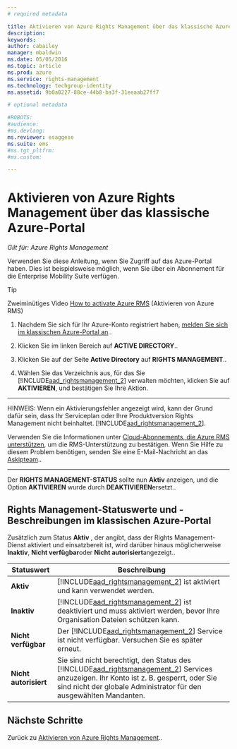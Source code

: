 ```yaml
---
# required metadata

title: Aktivieren von Azure Rights Management über das klassische Azure-Portal | Azure RMS
description:
keywords:
author: cabailey
manager: mbaldwin
ms.date: 05/05/2016
ms.topic: article
ms.prod: azure
ms.service: rights-management
ms.technology: techgroup-identity
ms.assetid: 9b0a0227-88ce-44b8-ba3f-31eeaab27ff7

# optional metadata

#ROBOTS:
#audience:
#ms.devlang:
ms.reviewer: esaggese
ms.suite: ems
#ms.tgt_pltfrm:
#ms.custom:

---
```


# Aktivieren von Azure Rights Management über das klassische Azure-Portal

*Gilt für: Azure Rights Management*


Verwenden Sie diese Anleitung, wenn Sie Zugriff auf das Azure-Portal haben. Dies ist beispielsweise möglich, wenn Sie über ein Abonnement für die Enterprise Mobility Suite verfügen.

> [!TIP]
> Zweiminütiges Video [How to activate Azure RMS](https://channel9.msdn.com/series/pit-stop-enterprise-mobility-suite/activate-azure-rms) (Aktivieren von Azure RMS)

1.  Nachdem Sie sich für Ihr Azure-Konto registriert haben, [melden Sie sich im klassischen Azure-Portal an](http://go.microsoft.com/fwlink/p/?LinkID=275081)..

2.  Klicken Sie im linken Bereich auf **ACTIVE DIRECTORY**..

3.  Klicken Sie auf der Seite **Active Directory** auf **RIGHTS MANAGEMENT**..

4.  Wählen Sie das Verzeichnis aus, für das Sie [!INCLUDE[aad_rightsmanagement_2](../includes/aad_rightsmanagement_2_md.md)] verwalten möchten, klicken Sie auf **AKTIVIEREN**, und bestätigen Sie Ihre Aktion.

---

   HINWEIS: Wenn ein Aktivierungsfehler angezeigt wird, kann der Grund dafür sein, dass Ihr Serviceplan oder Ihre Produktversion Rights Management nicht beinhaltet. [!INCLUDE[aad_rightsmanagement_2](../includes/aad_rightsmanagement_2_md.md)].

   Verwenden Sie die Informationen unter [Cloud-Abonnements, die Azure RMS unterstützen](../get-started/requirements-subscriptions.md), um die RMS-Unterstützung zu bestätigen. Wenn Sie Hilfe zu diesem Problem benötigen, senden Sie eine E-Mail-Nachricht an das [Askipteam](mailto:askipteam?subject=I%20cannot%20activate%20RMS)..

---


Der **RIGHTS MANAGEMENT-STATUS** sollte nun **Aktiv** anzeigen, und die Option **AKTIVIEREN** wurde durch **DEAKTIVIEREN**ersetzt..

## Rights Management-Statuswerte und -Beschreibungen im klassischen Azure-Portal
Zusätzlich zum Status **Aktiv** , der angibt, dass der Rights Management-Dienst aktiviert und einsatzbereit ist, wird darüber hinaus möglicherweise **Inaktiv**, **Nicht verfügbar**oder **Nicht autorisiert**angezeigt..

|Statuswert|Beschreibung|
|----------------|---------------|
|**Aktiv**|[!INCLUDE[aad_rightsmanagement_2](../includes/aad_rightsmanagement_2_md.md)] ist aktiviert und kann verwendet werden.|
|**Inaktiv**|[!INCLUDE[aad_rightsmanagement_2](../includes/aad_rightsmanagement_2_md.md)] ist deaktiviert und muss aktiviert werden, bevor Ihre Organisation Dateien schützen kann.|
|**Nicht verfügbar**|Der [!INCLUDE[aad_rightsmanagement_2](../includes/aad_rightsmanagement_2_md.md)] Service ist nicht verfügbar. Versuchen Sie es später erneut.|
|**Nicht autorisiert**|Sie sind nicht berechtigt, den Status des [!INCLUDE[aad_rightsmanagement_2](../includes/aad_rightsmanagement_2_md.md)] Services anzuzeigen. Ihr Konto ist z. B. gesperrt, oder Sie sind nicht der globale Administrator für den ausgewählten Mandanten.|

## Nächste Schritte
Zurück zu [Aktivieren von Azure Rights Management](activate-service.md)..

<!--HONumber=May16_HO1-->


